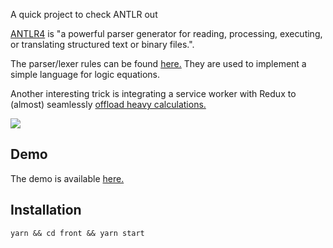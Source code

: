 A quick project to check ANTLR out

[ANTLR4](https://github.com/antlr/antlr4) is "a powerful parser generator for reading, processing, executing, or translating structured text or binary files.".

The parser/lexer rules can be found [here.](antlr/rules/TruthTables.g4) They are used to implement a simple language for logic equations. 

Another interesting trick is integrating a service worker with Redux to (almost) seamlessly [offload heavy calculations.](front/src/store/slices/tables)

![](https://i.imgur.com/SlPX3Jo.png)

## Demo

The demo is available [here.](https://antlr234324.web.app/)

## Installation

```shell
yarn && cd front && yarn start
```
